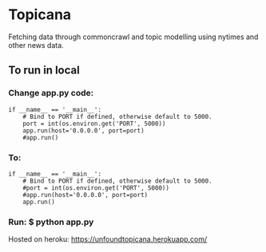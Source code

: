 # Topicana
Fetching data through commoncrawl and topic modelling using nytimes and other news data. 

## To run in local

### Change app.py code:
```
if __name__ == '__main__':
    # Bind to PORT if defined, otherwise default to 5000.
    port = int(os.environ.get('PORT', 5000))
    app.run(host='0.0.0.0', port=port)
    #app.run()
```

### To:
```
if __name__ == '__main__':
    # Bind to PORT if defined, otherwise default to 5000.
    #port = int(os.environ.get('PORT', 5000))
    #app.run(host='0.0.0.0', port=port)
    app.run()
```    
### Run: $ python app.py

Hosted on heroku: https://unfoundtopicana.herokuapp.com/
